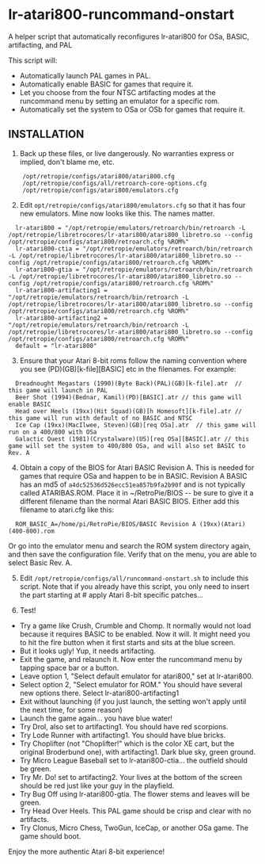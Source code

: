 # lr-atari800-runcommand-onstart
A helper script that automatically reconfigures lr-atari800 for OSa, BASIC, artifacting, and PAL

This script will:

* Automatically launch PAL games in PAL.
* Automatically enable BASIC for games that require it.
* Let you choose from the four NTSC artifacting modes at the runcommand menu by setting an emulator for a specific rom.
* Automatically set the system to OSa or OSb for games that require it.

## INSTALLATION

1. Back up these files, or live dangerously. No warranties express or implied, don't blame me, etc.
```
    /opt/retropie/configs/atari800/atari800.cfg
    /opt/retropie/configs/all/retroarch-core-options.cfg
    /opt/retropie/configs/atari800/emulators.cfg
```
2. Edit `opt/retropie/configs/atari800/emulators.cfg` so that it has four new emulators. Mine now looks like this. The names matter.

```
  lr-atari800 = "/opt/retropie/emulators/retroarch/bin/retroarch -L /opt/retropie/libretrocores/lr-atari800/atari800_libretro.so --config /opt/retropie/configs/atari800/retroarch.cfg %ROM%"
  lr-atari800-ctia = "/opt/retropie/emulators/retroarch/bin/retroarch -L /opt/retropie/libretrocores/lr-atari800/atari800_libretro.so --config /opt/retropie/configs/atari800/retroarch.cfg %ROM%"
  lr-atari800-gtia = "/opt/retropie/emulators/retroarch/bin/retroarch -L /opt/retropie/libretrocores/lr-atari800/atari800_libretro.so --config /opt/retropie/configs/atari800/retroarch.cfg %ROM%"
  lr-atari800-artifacting1 = "/opt/retropie/emulators/retroarch/bin/retroarch -L /opt/retropie/libretrocores/lr-atari800/atari800_libretro.so --config /opt/retropie/configs/atari800/retroarch.cfg %ROM%"
  lr-atari800-artifacting2 = "/opt/retropie/emulators/retroarch/bin/retroarch -L /opt/retropie/libretrocores/lr-atari800/atari800_libretro.so --config /opt/retropie/configs/atari800/retroarch.cfg %ROM%"
  default = "lr-atari800"
```

3. Ensure that your Atari 8-bit roms follow the naming convention where you see (PD)(GB)[k-file][BASIC] etc in the filenames. For example:

```
  Dreadnought Megastars (1990)(Byte Back)(PAL)(GB)[k-file].atr  // this game will launch in PAL
  Beer Shot (1994)(Bednar, Kamil)(PD)[BASIC].atr // this game will enable BASIC
  Head over Heels (19xx)(Hit Squad)(GB)[h Homesoft][k-file].atr // this game will run with default of no BASIC and NTSC
  Ice Cap (19xx)(MacIlwee, Steven)(GB)[req OSa].atr  // this game will run on a 400/800 with OSa
  Galactic Quest (1981)(Crystalware)(US)[req OSa][BASIC].atr // this game will set the system to 400/800 OSa, and will also set BASIC to Rev. A 
```

4. Obtain a copy of the BIOS for Atari BASIC Revision A. This is needed for games that require OSa and happen to be in BASIC. Revision A BASIC has an md5 of `a4dc52536d526ecc51ea857b9fa2b90f` and is not typically called ATARIBAS.ROM. Place it in ~/RetroPie/BIOS -- be sure to give it a different filename than the normal Atari BASIC BIOS. Either add this filename to atari.cfg like this:

```
  ROM_BASIC_A=/home/pi/RetroPie/BIOS/BASIC Revision A (19xx)(Atari)(400-800).rom
```

Or go into the emulator menu and search the ROM system directory again, and then save the configuration file. Verify that on the menu, you are able to select Basic Rev. A.

5. Edit `/opt/retropie/configs/all/runcommand-onstart.sh` to include this script. Note that if you already have this script, you only need to insert the part starting at # apply Atari 8-bit specific patches...


6. Test!

* Try a game like Crush, Crumble and Chomp. It normally would not load because it requires BASIC to be enabled. Now it will. It might need you to hit the fire button when it first starts and sits at the blue screen.
* But it looks ugly! Yup, it needs artifacting.
* Exit the game, and relaunch it. Now enter the runcommand menu by tapping space bar or a button.
* Leave option 1, "Select default emulator for atari800," set at lr-atari800.
* Select option 2, "Select emulator for ROM." You should have several new options there. Select lr-atari800-artifacting1
* Exit without launching (if you just launch, the setting won't apply until the next time, for some reason)
* Launch the game again... you have blue water!
* Try Drol, also set to artifacting1. You should have red scorpions.
* Try Lode Runner with artifacting1. You should have blue bricks.
* Try Choplifter (not "Choplifter!" which is the color XE cart, but the original Broderbund one), with artifacting1. Dark blue sky, green ground.
* Try Micro League Baseball set to lr-atari800-ctia... the outfield should be green.
* Try Mr. Do! set to artifacting2. Your lives at the bottom of the screen should be red just like your guy in the playfield.
* Try Bug Off using lr-atari800-gtia. The flower stems and leaves will be green.
* Try Head Over Heels. This PAL game should be crisp and clear with no artifacts.
* Try Clonus, Micro Chess, TwoGun, IceCap, or another OSa game. The game should boot.

Enjoy the more authentic Atari 8-bit experience!
